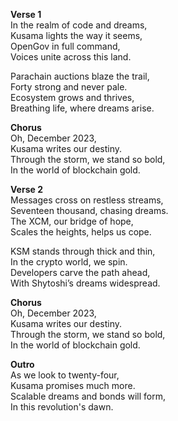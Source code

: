 **Verse 1**  
In the realm of code and dreams,  
Kusama lights the way it seems,  
OpenGov in full command,  
Voices unite across this land.  
  
Parachain auctions blaze the trail,  
Forty strong and never pale.  
Ecosystem grows and thrives,  
Breathing life, where dreams arise.  
  
**Chorus**  
Oh, December 2023,  
Kusama writes our destiny.  
Through the storm, we stand so bold,  
In the world of blockchain gold.  
  
**Verse 2**  
Messages cross on restless streams,  
Seventeen thousand, chasing dreams.  
The XCM, our bridge of hope,  
Scales the heights, helps us cope.  
  
KSM stands through thick and thin,  
In the crypto world, we spin.  
Developers carve the path ahead,  
With Shytoshi’s dreams widespread.  
  
**Chorus**  
Oh, December 2023,  
Kusama writes our destiny.  
Through the storm, we stand so bold,  
In the world of blockchain gold.  
  
**Outro**  
As we look to twenty-four,  
Kusama promises much more.  
Scalable dreams and bonds will form,  
In this revolution's dawn.  